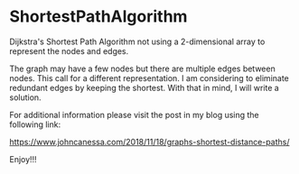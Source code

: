 # ShortestPathAlgorithm
Dijkstra's Shortest Path Algorithm not using a 2-dimensional array to represent the nodes and edges.

The graph may have a few nodes but there are multiple edges between nodes.
This call for a different representation.
I am considering to eliminate redundant edges by keeping the shortest.
With that in mind, I will write a solution.

For additional information please visit the post in my blog using the following link:

https://www.johncanessa.com/2018/11/18/graphs-shortest-distance-paths/

Enjoy!!!
